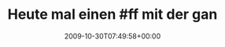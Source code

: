 ---
retweeted: false
source: <a href="http://twitter.com" rel="nofollow">Twitter Web Client</a>
entities:
  hashtags:
  - text: ff
    indices:
    - '16'
    - '19'
  - text: htwm
    indices:
    - '35'
    - '40'
  - text: mk04
    indices:
    - '41'
    - '46'
  symbols: []
  user_mentions:
  - name: bestie
    screen_name: bestie
    indices:
    - '55'
    - '62'
    id_str: '12335932'
    id: '12335932'
  - name: Jana Hehr
    screen_name: feechen
    indices:
    - '63'
    - '71'
    id_str: '12409952'
    id: '12409952'
  - name: pfau910
    screen_name: pfau910
    indices:
    - '81'
    - '89'
    id_str: '14138354'
    id: '14138354'
  - name: Harald Kirschner
    screen_name: digitarald
    indices:
    - '117'
    - '128'
    id_str: '14524462'
    id: '14524462'
  urls: []
display_text_range:
- '0'
- '129'
favorite_count: '0'
id_str: '5282208802'
truncated: false
retweet_count: '0'
id: '5282208802'
created_at: Fri Oct 30 07:49:58 +0000 2009
favorited: false
full_text: 'Heute mal einen #ff mit der ganzen #htwm #mk04-Truppe: [@bestie](https://twitter.com/bestie)
  [@feechen](https://twitter.com/feechen) [@mrsonic](https://twitter.com/mrsonic)
  [@pfau910](https://twitter.com/pfau910) [@sunrise2k4](https://twitter.com/sunrise2k4)
  (und Teilzeit: [@digitarald](https://twitter.com/digitarald))'
lang: de
tags:
- ff
- htwm
- mk04
- pesos:twitter
date: '2009-10-30T07:49:58+00:00'
src: https://twitter.com/bascht/status/5282208802
original_url: https://twitter.com/bascht/status/5282208802
type: twitter_tweet
text: 'Heute mal einen #ff mit der ganzen #htwm #mk04-Truppe: [@bestie](https://twitter.com/bestie)
  [@feechen](https://twitter.com/feechen) [@mrsonic](https://twitter.com/mrsonic)
  [@pfau910](https://twitter.com/pfau910) [@sunrise2k4](https://twitter.com/sunrise2k4)
  (und Teilzeit: [@digitarald](https://twitter.com/digitarald))'
title: 'Heute mal einen #ff mit der gan'

---